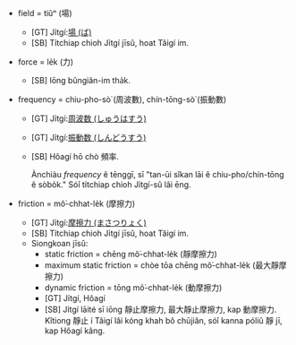 * field = tiûⁿ (場)
  * [GT] Ji̍tgí:[場 (ば)](https://ja.wikipedia.org/wiki/%E5%A0%B4)
  * [SB]
    Ti̍tchiap chioh Ji̍tgí jīsû, hoat Tâigí im.
    
* force = le̍k (力)
  * [SB]
    Iōng bûngiân-im tha̍k.

* frequency = chiu-pho-sò͘ (周波數), chín-tōng-sò͘ (振動數)
  * [GT] Ji̍tgí:[周波数 (しゅうはすう)](https://ja.wikipedia.org/wiki/%E5%91%A8%E6%B3%A2%E6%95%B0)
  * [GT] Ji̍tgí:[振動数 (しんどうすう)](https://ja.wikipedia.org/wiki/%E5%91%A8%E6%B3%A2%E6%95%B0)
  * [SB]
    Hôagí hō chò 頻率.

    Ànchiàu _frequency_ ê tēnggī, sī "tan-ūi sîkan lāi ê chiu-pho/chín-tōng ê sò͘bo̍k."
    Só͘í ti̍tchiap chioh Ji̍tgí-sû lâi ēng.

* friction = mô͘-chhat-le̍k (摩擦力)
  * [GT] Ji̍tgí:[摩擦力 (まさつりょく)](https://ja.wikipedia.org/wiki/%E6%91%A9%E6%93%A6%E5%8A%9B)
  * [SB]
    Ti̍tchiap chioh Ji̍tgí jīsû, hoat Tâigí im.
  * Siongkoan jīsû:
    * static friction = chēng mô͘-chhat-le̍k (靜摩擦力)
    * maximum static friction = chòe tōa chēng mô͘-chhat-le̍k (最大靜摩擦力)
    * dynamic friction = tōng mô͘-chhat-le̍k (動摩擦力)
    * [GT] Ji̍tgí, Hôagí
    * [SB]
      Ji̍tgí lāité sī iōng 靜止摩擦力, 最大靜止摩擦力, kap 動摩擦力.
      Kîtiong 靜止 í Tâigí lâi kóng khah bô chūjiân,
      só͘í kanna póliû 靜 jī, kap Hôagí kâng.
    
